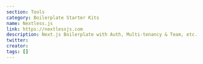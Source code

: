 ```yaml
---
section: Tools
category: Boilerplate Starter Kits
name: Nextless.js
link: https://nextlessjs.com
description: Next.js Boilerplate with Auth, Multi-tenancy & Team, etc.
twitter:
creator:
tags: []
---
```

